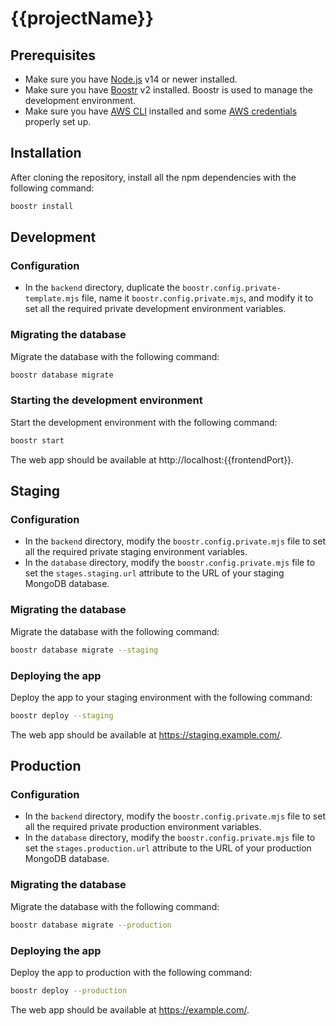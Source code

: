 # {{projectName}}

## Prerequisites

- Make sure you have [Node.js](https://nodejs.org/) v14 or newer installed.
- Make sure you have [Boostr](https://boostr.dev/) v2 installed. Boostr is used to manage the development environment.
- Make sure you have [AWS CLI](https://docs.aws.amazon.com/cli/latest/userguide/cli-chap-install.html) installed and some [AWS credentials](https://docs.aws.amazon.com/cli/latest/userguide/cli-configure-files.html) properly set up.

## Installation

After cloning the repository, install all the npm dependencies with the following command:

```sh
boostr install
```

## Development

### Configuration

- In the `backend` directory, duplicate the `boostr.config.private-template.mjs` file, name it `boostr.config.private.mjs`, and modify it to set all the required private development environment variables.

### Migrating the database

Migrate the database with the following command:

```sh
boostr database migrate
```

### Starting the development environment

Start the development environment with the following command:

```sh
boostr start
```

The web app should be available at http://localhost:{{frontendPort}}.

## Staging

### Configuration

- In the `backend` directory, modify the `boostr.config.private.mjs` file to set all the required private staging environment variables.
- In the `database` directory, modify the `boostr.config.private.mjs` file to set the `stages.staging.url` attribute to the URL of your staging MongoDB database.

### Migrating the database

Migrate the database with the following command:

```sh
boostr database migrate --staging
```

### Deploying the app

Deploy the app to your staging environment with the following command:

```sh
boostr deploy --staging
```

The web app should be available at https://staging.example.com/.

## Production

### Configuration

- In the `backend` directory, modify the `boostr.config.private.mjs` file to set all the required private production environment variables.
- In the `database` directory, modify the `boostr.config.private.mjs` file to set the `stages.production.url` attribute to the URL of your production MongoDB database.

### Migrating the database

Migrate the database with the following command:

```sh
boostr database migrate --production
```

### Deploying the app

Deploy the app to production with the following command:

```sh
boostr deploy --production
```

The web app should be available at https://example.com/.
